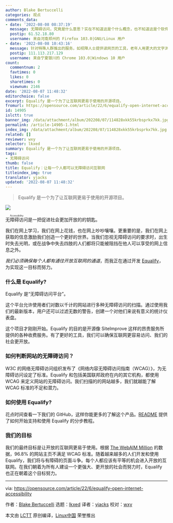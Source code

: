 ```yaml
---
author: Blake Bertuccelli
categories: 观点
comments_data:
- date: '2022-08-08 08:37:19'
  message: 无障碍访问，究竟是什么意思？实在不知道这是个什么概念，也不知道这是个软件，还是个标准。
  postip: 61.52.18.80
  username: 来自河南郑州的 Firefox 103.0|GNU/Linux 用户
- date: '2022-08-08 10:43:16'
  message: 针对特殊人群推出的服务，如视障人士提供读网页的工具，老年人用更大的文字浏览等等~
  postip: 111.113.217.129
  username: 来自宁夏银川的 Chrome 103.0|Windows 10 用户
count:
  commentnum: 2
  favtimes: 0
  likes: 0
  sharetimes: 0
  viewnum: 2146
date: '2022-08-07 11:48:32'
editorchoice: false
excerpt: Equalify 是一个为了让互联网更易于使用的开源项目。
fromurl: https://opensource.com/article/22/6/equalify-open-internet-accessibility
id: 14905
islctt: true
banner_img: /data/attachment/album/202208/07/114828xkk55krbsprkx7kk.jpg
permalink: /article-14905-1.html
index_img: /data/attachment/album/202208/07/114828xkk55krbsprkx7kk.jpg.thumb.jpg
related: []
reviewer: wxy
selector: lkxed
summary: Equalify 是一个为了让互联网更易于使用的开源项目。
tags:
- 无障碍访问
thumb: false
title: Equalify：让每一个人都可以无障碍访问互联网
titleindex_img: true
translator: yjacks
updated: '2022-08-07 11:48:32'
---
```



> 
> Equalify 是一个为了让互联网更易于使用的开源项目。
> 
> 
> 


![](/data/attachment/album/202208/07/114828xkk55krbsprkx7kk.jpg)


<ruby> 无障碍访问 <rt>  Accessibility </rt></ruby> 是一把促进社会更加开放的的钥匙。


我们在网上学习，我们在网上花钱，也在网上吵吵嚷嚷。更重要的是，我们在网上获取的信息激励我们创造一个更好的世界。当我们忽视无障碍访问的要求时，出生时失去光明，或在战争中失去四肢的人们都将只能被阻挡在他人可以享受的网上信息之外。


*我们必须确保每个人都有通往开放互联网的通道*，而我正在通过开发 [Equalify](https://equalify.app/)，为实现这一目标而努力。


### 什么是 Equalify?


Equalify 是“无障碍访问平台”。


这个平台允许使用者们对数以千计的网站进行多种无障碍访问的扫描。通过使用我们的最新版本，用户还可以过滤无数的警告，创建一个对他们来说有意义的统计仪表盘。


这个项目才刚刚开始。Equalify 的目的是开源像 SiteImprove 这样的昂贵服务所提供的各种收费服务。有了更好的工具，我们可以确保互联网更容易访问、我们的社会更开放。


### 如何判断网站的无障碍访问？


W3C 的网络无障碍访问组织发布了《网络内容无障碍访问指南（WCAG）》，为无障碍访问设定了标准。Equalify 和包括美国联邦政府在内的其它机构，都使用 WCAG 来定义网站的无障碍访问。我们扫描的的网站越多，我们就越能了解 WCAG 标准的不足和潜力。


### 如何使用 Equalify?


花点时间查看一下我们的 GitHub，这样你能更多的了解这个产品。[README](https://github.com/bbertucc/equalify) 提供了如何开始支持和使用 Equalify 的分步教程。


### 我们的目标


我们的最终目标是让开放的互联网更易于使用。根据 [The WebAIM Million](https://webaim.org/projects/million/) 的数据，96.8% 的网站主页不满足 WCAG 标准。随着越来越多的人们开发和使用 Equalify，我们将与有障碍的页面斗争。每个人都应该有平等的机会进入开放的互联网。在我们朝着为所有人建设一个更强大、更开放的社会而努力时，Equalify 也正在朝着这个目标努力。




---


via: <https://opensource.com/article/22/6/equalify-open-internet-accessibility>


作者：[Blake Bertuccelli](https://opensource.com/users/blake) 选题：[lkxed](https://github.com/lkxed) 译者：[yjacks](https://github.com/yjacks) 校对：[wxy](https://github.com/wxy)


本文由 [LCTT](https://github.com/LCTT/TranslateProject) 原创编译，[Linux中国](https://linux.cn/) 荣誉推出